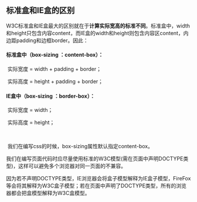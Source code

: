 ## 标准盒和IE盒的区别

​	W3C标准盒和IE盒最大的区别就在于**计算实际宽高的标准不同**。标准盒中，width和height只包含内容content，而IE盒的width和height则包含内容区content，内边距padding和边框border。因此：

#### 标准盒中（box-sizing ：content-box）：

​	实际宽度 = width + padding + border；

​	实际高度 = height + padding + border；

#### IE盒中（box-sizing ：border-box）：

​	实际宽度 = width；

​	实际高度 = height；

​	

​	我们在编写css的时候，box-sizing属性默认指定content-box。

​	我们在编写页面代码时应尽量使用标准的W3C模型(需在页面中声明DOCTYPE类型)，这样可以避免多个浏览器对同一页面的不兼容。

​	因为若不声明DOCTYPE类型，IE浏览器会将盒子模型解释为IE盒子模型，FireFox等会将其解释为W3C盒子模型；若在页面中声明了DOCTYPE类型，所有的浏览器都会把盒模型解释为W3C盒模型。